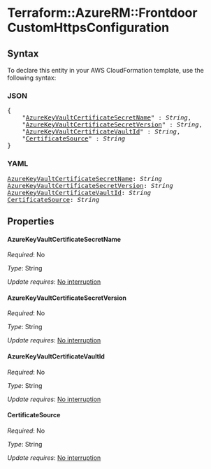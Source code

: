 # Terraform::AzureRM::Frontdoor CustomHttpsConfiguration

## Syntax

To declare this entity in your AWS CloudFormation template, use the following syntax:

### JSON

<pre>
{
    "<a href="#azurekeyvaultcertificatesecretname" title="AzureKeyVaultCertificateSecretName">AzureKeyVaultCertificateSecretName</a>" : <i>String</i>,
    "<a href="#azurekeyvaultcertificatesecretversion" title="AzureKeyVaultCertificateSecretVersion">AzureKeyVaultCertificateSecretVersion</a>" : <i>String</i>,
    "<a href="#azurekeyvaultcertificatevaultid" title="AzureKeyVaultCertificateVaultId">AzureKeyVaultCertificateVaultId</a>" : <i>String</i>,
    "<a href="#certificatesource" title="CertificateSource">CertificateSource</a>" : <i>String</i>
}
</pre>

### YAML

<pre>
<a href="#azurekeyvaultcertificatesecretname" title="AzureKeyVaultCertificateSecretName">AzureKeyVaultCertificateSecretName</a>: <i>String</i>
<a href="#azurekeyvaultcertificatesecretversion" title="AzureKeyVaultCertificateSecretVersion">AzureKeyVaultCertificateSecretVersion</a>: <i>String</i>
<a href="#azurekeyvaultcertificatevaultid" title="AzureKeyVaultCertificateVaultId">AzureKeyVaultCertificateVaultId</a>: <i>String</i>
<a href="#certificatesource" title="CertificateSource">CertificateSource</a>: <i>String</i>
</pre>

## Properties

#### AzureKeyVaultCertificateSecretName

_Required_: No

_Type_: String

_Update requires_: [No interruption](https://docs.aws.amazon.com/AWSCloudFormation/latest/UserGuide/using-cfn-updating-stacks-update-behaviors.html#update-no-interrupt)

#### AzureKeyVaultCertificateSecretVersion

_Required_: No

_Type_: String

_Update requires_: [No interruption](https://docs.aws.amazon.com/AWSCloudFormation/latest/UserGuide/using-cfn-updating-stacks-update-behaviors.html#update-no-interrupt)

#### AzureKeyVaultCertificateVaultId

_Required_: No

_Type_: String

_Update requires_: [No interruption](https://docs.aws.amazon.com/AWSCloudFormation/latest/UserGuide/using-cfn-updating-stacks-update-behaviors.html#update-no-interrupt)

#### CertificateSource

_Required_: No

_Type_: String

_Update requires_: [No interruption](https://docs.aws.amazon.com/AWSCloudFormation/latest/UserGuide/using-cfn-updating-stacks-update-behaviors.html#update-no-interrupt)

